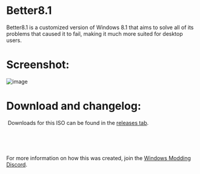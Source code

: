 # Better8.1

Better8.1 is a customized version of Windows 8.1 that aims to solve all of its problems that caused it to fail, making it much more suited for desktop users. 

# Screenshot:

![image](https://user-images.githubusercontent.com/20033421/221379644-3a302baf-161d-435e-a548-2b749196efd1.png)

# Download and changelog:
⁯
Downloads for this ISO can be found in the [releases tab](https://www.github.com/IveMalfunctioned/Better8.1/releases).

⁯

⁯

For more information on how this was created, join the [Windows Modding Discord](https://discord.gg/hzScjC9re6).
